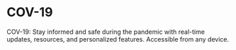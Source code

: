 # COV-19
COV-19: Stay informed and safe during the pandemic with real-time updates, resources, and personalized features. Accessible from any device.
